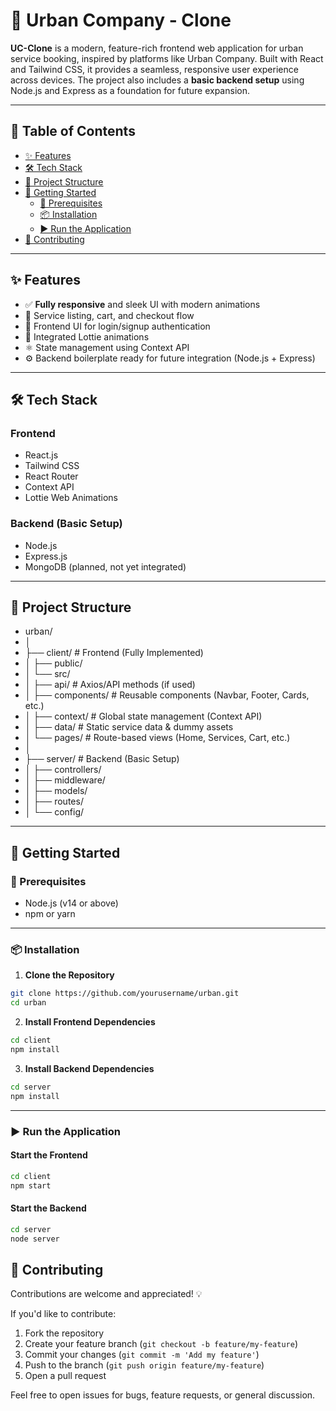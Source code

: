 # 🌆 Urban Company - Clone

**UC-Clone** is a modern, feature-rich frontend web application for urban service booking, inspired by platforms like Urban Company. Built with React and Tailwind CSS, it provides a seamless, responsive user experience across devices. The project also includes a **basic backend setup** using Node.js and Express as a foundation for future expansion.

---

## 📌 Table of Contents

- [✨ Features](#-features)
- [🛠️ Tech Stack](#-tech-stack)
- [📁 Project Structure](#-project-structure)
- [🚀 Getting Started](#-getting-started)
  - [🔧 Prerequisites](#-prerequisites)
  - [📦 Installation](#-Installation)
  - [▶️ Run the Application](#-run-the-application)
- [🤝 Contributing](#-contributing)

---

## ✨ Features

- ✅ **Fully responsive** and sleek UI with modern animations
- 🛒 Service listing, cart, and checkout flow
- 🔐 Frontend UI for login/signup authentication
- 🎨 Integrated Lottie animations
- ⚛️ State management using Context API
- ⚙️ Backend boilerplate ready for future integration (Node.js + Express)

---

## 🛠️ Tech Stack

### **Frontend**
- React.js
- Tailwind CSS
- React Router
- Context API
- Lottie Web Animations

### **Backend** (Basic Setup)
- Node.js
- Express.js
- MongoDB (planned, not yet integrated)

---


## 📁 Project Structure

- urban/
- │
- ├── client/ # Frontend (Fully Implemented)
- │ ├── public/
- │ └── src/
- │ ├── api/ # Axios/API methods (if used)
- │ ├── components/ # Reusable components (Navbar, Footer, Cards, etc.)
- │ ├── context/ # Global state management (Context API)
- │ ├── data/ # Static service data & dummy assets
- │ └── pages/ # Route-based views (Home, Services, Cart, etc.)
- │
- ├── server/ # Backend (Basic Setup)
- │ ├── controllers/
- │ ├── middleware/
- │ ├── models/
- │ ├── routes/
- │ └── config/


---

## 🚀 Getting Started

### 🔧 Prerequisites

- Node.js (v14 or above)
- npm or yarn

---

### 📦 Installation

1. **Clone the Repository**
```bash
git clone https://github.com/yourusername/urban.git
cd urban
```

2. **Install Frontend Dependencies**
```bash
cd client
npm install
```

3. **Install Backend Dependencies**
```bash
cd server
npm install
```

---

### ▶️ Run the Application

#### Start the Frontend
```bash
cd client
npm start
```

#### Start the Backend
```bash
cd server
node server
```

## 🤝 Contributing

Contributions are welcome and appreciated! 💡

If you'd like to contribute:
1. Fork the repository
2. Create your feature branch (`git checkout -b feature/my-feature`)
3. Commit your changes (`git commit -m 'Add my feature'`)
4. Push to the branch (`git push origin feature/my-feature`)
5. Open a pull request

Feel free to open issues for bugs, feature requests, or general discussion.
